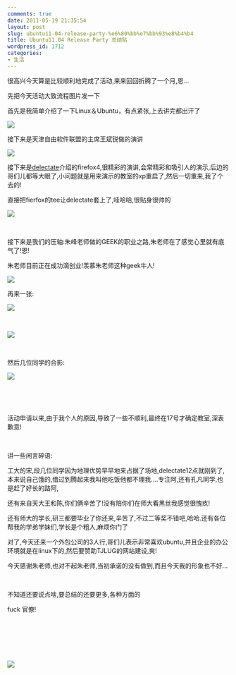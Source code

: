 ```yaml
---
comments: true
date: 2011-05-19 21:35:54
layout: post
slug: ubuntu11-04-release-party-%e6%80%bb%e7%bb%93%e8%b4%b4
title: Ubuntu11.04 Release Party 总结贴
wordpress_id: 1712
categories:
- 生活
---
```


很高兴今天算是比较顺利地完成了活动,来来回回折腾了一个月,恩...





先把今天活动大致流程图片发一下





首先是我简单介绍了一下Linux＆Ubuntu，有点紧张,上去讲完都出汗了<!-- more -->





![](http://i.imgur.com/ajCAa.jpg)





接下来是天津自由软件联盟的主席王斌锐做的演讲





![](http://i.imgur.com/AfWio.jpg)





接下来是[delectate](http://www.deleak.com/blog)介绍的firefox4,很精彩的演讲,会常精彩和吸引人的演示,后边的哥们儿都等大眼了,小问题就是用来演示的教室的xp重启了,然后一切重来,我了个去的!





直接把fierfox的tee让delectate套上了,哇哈哈,很贴身很帅的





![](http://i.imgur.com/XWMaC.jpg)





 





接下来是我们的压轴:朱峰老师做的GEEK的职业之路,朱老师在了感觉心里就有底气了!恩!





朱老师目前正在成功滴创业!羡慕朱老师这种geek牛人!





![](http://i.imgur.com/Q8l33.jpg)





再来一张:





![](http://i.imgur.com/mePFQ.jpg)





 





![](http://i.imgur.com/U9cjT.jpg)





 





然后几位同学的合影:





![](http://i.imgur.com/YR3EB.jpg)





 





 





活动申请以来,由于我个人的原因,导致了一些不顺利,最终在17号才确定教室,深表歉意!





 





讲一些闲言碎语:





工大的宋,段几位同学因为地理优势早早地来占据了场地,delectate12点就刚到了,本来说自己饿的,借过到腾起来我叫他吃饭他都不理我....专注阿,还有孔凡同学,也是赶了好长的路阿,





还有来自天大王和陈,你们俩辛苦了!没有陪你们在师大看黑丝我感觉很愧疚!





还有师大的学长,研三都要毕业了你还来,辛苦了,不过二等奖不错吧,哈哈.还有各位帮我的学弟学妹们,学长是个粗人,麻烦你门了





对了,今天还来一个外包公司的3人行,哥们儿表示非常喜欢ubuntu,并且企业的办公环境就是在linux下的,然后要赞助TJLUG的网站建设,爽!





今天感谢朱老师,也对不起朱老师,当初承诺的没有做到,而且今天我的形象也不好...





 





不知道还要说点啥,要总结的还要更多,各种方面的





fuck 官僚!





 





 





 





![](http://i.imgur.com/Q8l33.jpg)





 





 





 





  






  






  

